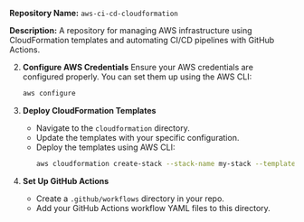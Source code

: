 **Repository Name:**
`aws-ci-cd-cloudformation`

**Description:**
A repository for managing AWS infrastructure using CloudFormation templates and automating CI/CD pipelines with GitHub Actions.

2. **Configure AWS Credentials**
   Ensure your AWS credentials are configured properly. You can set them up using the AWS CLI:
   ```bash
   aws configure
   ```

3. **Deploy CloudFormation Templates**
   - Navigate to the `cloudformation` directory.
   - Update the templates with your specific configuration.
   - Deploy the templates using AWS CLI:
     ```bash
     aws cloudformation create-stack --stack-name my-stack --template-body file://template.yaml
     ```

4. **Set Up GitHub Actions**
   - Create a `.github/workflows` directory in your repo.
   - Add your GitHub Actions workflow YAML files to this directory.
